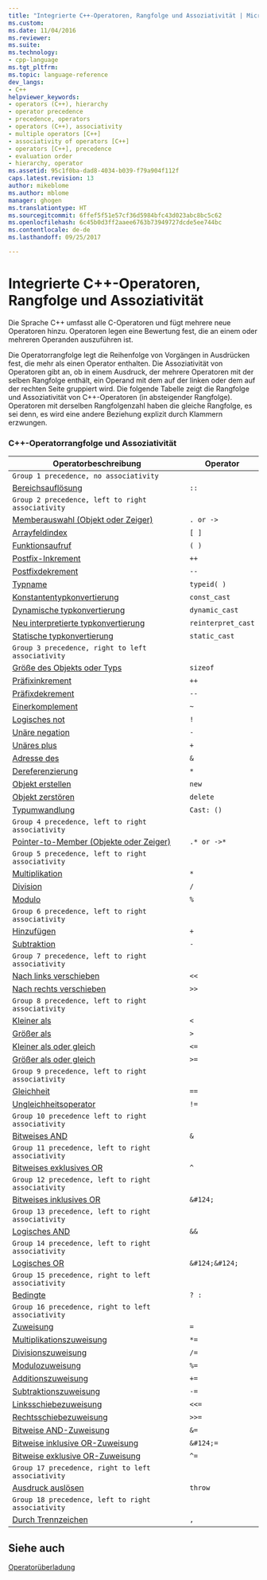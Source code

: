 ```yaml
---
title: "Integrierte C++-Operatoren, Rangfolge und Assoziativität | Microsoft Docs"
ms.custom: 
ms.date: 11/04/2016
ms.reviewer: 
ms.suite: 
ms.technology:
- cpp-language
ms.tgt_pltfrm: 
ms.topic: language-reference
dev_langs:
- C++
helpviewer_keywords:
- operators (C++), hierarchy
- operator precedence
- precedence, operators
- operators (C++), associativity
- multiple operators [C++]
- associativity of operators [C++]
- operators [C++], precedence
- evaluation order
- hierarchy, operator
ms.assetid: 95c1f0ba-dad8-4034-b039-f79a904f112f
caps.latest.revision: 13
author: mikeblome
ms.author: mblome
manager: ghogen
ms.translationtype: HT
ms.sourcegitcommit: 6ffef5f51e57cf36d5984bfc43d023abc8bc5c62
ms.openlocfilehash: 6c45b0d3ff2aaee6763b73949727dcde5ee744bc
ms.contentlocale: de-de
ms.lasthandoff: 09/25/2017

---
```

# <a name="c-built-in-operators-precedence-and-associativity"></a>Integrierte C++-Operatoren, Rangfolge und Assoziativität
Die Sprache C++ umfasst alle C-Operatoren und fügt mehrere neue Operatoren hinzu. Operatoren legen eine Bewertung fest, die an einem oder mehreren Operanden auszuführen ist.  
  
 Die Operatorrangfolge legt die Reihenfolge von Vorgängen in Ausdrücken fest, die mehr als einen Operator enthalten. Die Assoziativität von Operatoren gibt an, ob in einem Ausdruck, der mehrere Operatoren mit der selben Rangfolge enthält, ein Operand mit dem auf der linken oder dem auf der rechten Seite gruppiert wird. Die folgende Tabelle zeigt die Rangfolge und Assoziativität von C++-Operatoren (in absteigender Rangfolge). Operatoren mit derselben Rangfolgenzahl haben die gleiche Rangfolge, es sei denn, es wird eine andere Beziehung explizit durch Klammern erzwungen.  
  
### <a name="c-operator-precedence-and-associativity"></a>C++-Operatorrangfolge und Assoziativität  
  
|Operatorbeschreibung|Operator|  
|--------------------------|--------------|  
|`Group 1 precedence, no associativity`|  
|[Bereichsauflösung](../cpp/scope-resolution-operator.md)|`::`|  
|`Group 2 precedence, left to right associativity`|  
|[Memberauswahl (Objekt oder Zeiger)](../cpp/member-access-operators-dot-and.md)|`. or ->`|  
|[Arrayfeldindex](../cpp/subscript-operator.md)|`[ ]`|  
|[Funktionsaufruf](../cpp/function-call-operator-parens.md)|`( )`|  
|[Postfix-Inkrement](../cpp/postfix-increment-and-decrement-operators-increment-and-decrement.md)|`++`|  
|[Postfixdekrement](../cpp/postfix-increment-and-decrement-operators-increment-and-decrement.md)|`--`|  
|[Typname](../cpp/typeid-operator.md)|`typeid( )`|  
|[Konstantentypkonvertierung](../cpp/const-cast-operator.md)|`const_cast`|  
|[Dynamische typkonvertierung](../cpp/dynamic-cast-operator.md)|`dynamic_cast`|  
|[Neu interpretierte typkonvertierung](../cpp/reinterpret-cast-operator.md)|`reinterpret_cast`|  
|[Statische typkonvertierung](../cpp/static-cast-operator.md)|`static_cast`|  
|`Group 3 precedence, right to left associativity`|  
|[Größe des Objekts oder Typs](../cpp/sizeof-operator.md)|`sizeof`|  
|[Präfixinkrement](../cpp/prefix-increment-and-decrement-operators-increment-and-decrement.md)|`++`|  
|[Präfixdekrement](../cpp/prefix-increment-and-decrement-operators-increment-and-decrement.md)|`--`|  
|[Einerkomplement](../cpp/one-s-complement-operator-tilde.md)|`~`|  
|[Logisches not](../cpp/logical-negation-operator-exclpt.md)|`!`|  
|[Unäre negation](../cpp/unary-plus-and-negation-operators-plus-and.md)|`-`|  
|[Unäres plus](../cpp/unary-plus-and-negation-operators-plus-and.md)|`+`|  
|[Adresse des](../cpp/lvalue-reference-declarator-amp.md)|`&`|  
|[Dereferenzierung](../cpp/indirection-operator-star.md)|`*`|  
|[Objekt erstellen](../cpp/new-operator-cpp.md)|`new`|  
|[Objekt zerstören](../cpp/delete-operator-cpp.md)|`delete`|  
|[Typumwandlung](../cpp/cast-operator-parens.md)|`Cast: ()`|  
|`Group 4 precedence, left to right associativity`|  
|[Pointer-to-Member (Objekte oder Zeiger)](../cpp/pointer-to-member-operators-dot-star-and-star.md)|`.* or ->*`|  
|`Group 5 precedence, left to right associativity`|  
|[Multiplikation](../cpp/multiplicative-operators-and-the-modulus-operator.md)|`*`|  
|[Division](../cpp/multiplicative-operators-and-the-modulus-operator.md)|`/`|  
|[Modulo](../cpp/multiplicative-operators-and-the-modulus-operator.md)|`%`|  
|`Group 6 precedence, left to right associativity`|  
|[Hinzufügen](../cpp/additive-operators-plus-and.md)|`+`|  
|[Subtraktion](../cpp/additive-operators-plus-and.md)|`-`|  
|`Group 7 precedence, left to right associativity`|  
|[Nach links verschieben](../cpp/left-shift-and-right-shift-operators-input-and-output.md)|`<<`|  
|[Nach rechts verschieben](../cpp/left-shift-and-right-shift-operators-input-and-output.md)|`>>`|  
|`Group 8 precedence, left to right associativity`|  
|[Kleiner als](../cpp/relational-operators-equal-and-equal.md)|`<`|  
|[Größer als](../cpp/relational-operators-equal-and-equal.md)|`>`|  
|[Kleiner als oder gleich](../cpp/relational-operators-equal-and-equal.md)|`<=`|  
|[Größer als oder gleich](../cpp/relational-operators-equal-and-equal.md)|`>=`|  
|`Group 9 precedence, left to right associativity`|  
|[Gleichheit](../cpp/equality-operators-equal-equal-and-exclpt-equal.md)|`==`|  
|[Ungleichheitsoperator](../cpp/equality-operators-equal-equal-and-exclpt-equal.md)|`!=`|  
|`Group 10 precedence left to right associativity`|  
|[Bitweises AND](../cpp/bitwise-and-operator-amp.md)|`&`|  
|`Group 11 precedence, left to right associativity`|  
|[Bitweises exklusives OR](../cpp/bitwise-exclusive-or-operator-hat.md)|`^`|  
|`Group 12 precedence, left to right associativity`|  
|[Bitweises inklusives OR](../cpp/bitwise-inclusive-or-operator-pipe.md)|`&#124;`|  
|`Group 13 precedence, left to right associativity`|  
|[Logisches AND](../cpp/logical-and-operator-amp-amp.md)|`&&`|  
|`Group 14 precedence, left to right associativity`|  
|[Logisches OR](../cpp/logical-or-operator-pipe-pipe.md)|`&#124;&#124;`|  
|`Group 15 precedence, right to left associativity`|  
|[Bedingte](../cpp/conditional-operator-q.md)|`? :`|  
|`Group 16 precedence, right to left associativity`|  
|[Zuweisung](../cpp/assignment-operators.md)|`=`|  
|[Multiplikationszuweisung](../cpp/assignment-operators.md)|`*=`|  
|[Divisionszuweisung](../cpp/assignment-operators.md)|`/=`|  
|[Modulozuweisung](../cpp/assignment-operators.md)|`%=`|  
|[Additionszuweisung](../cpp/assignment-operators.md)|`+=`|  
|[Subtraktionszuweisung](../cpp/assignment-operators.md)|`-=`|  
|[Linksschiebezuweisung](../cpp/assignment-operators.md)|`<<=`|  
|[Rechtsschiebezuweisung](../cpp/assignment-operators.md)|`>>=`|  
|[Bitweise AND-Zuweisung](../cpp/assignment-operators.md)|`&=`|  
|[Bitweise inklusive OR-Zuweisung](../cpp/assignment-operators.md)|`&#124;=`|  
|[Bitweise exklusive OR-Zuweisung](../cpp/assignment-operators.md)|`^=`|  
|`Group 17 precedence, right to left associativity`|  
|[Ausdruck auslösen](../cpp/try-throw-and-catch-statements-cpp.md)|`throw`|  
|`Group 18 precedence, left to right associativity`|  
|[Durch Trennzeichen](../cpp/comma-operator.md)|`,`|  
  
## <a name="see-also"></a>Siehe auch  
[Operatorüberladung](operator-overloading.md)



